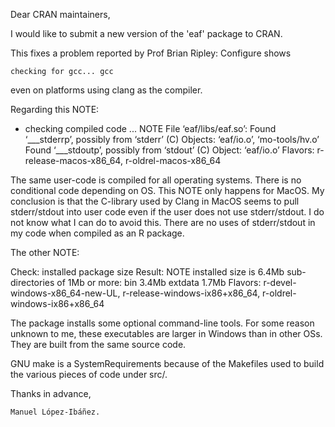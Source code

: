 Dear CRAN maintainers,

I would like to submit a new version of the 'eaf' package to CRAN.

This fixes a problem reported by Prof Brian Ripley: Configure shows

    checking for gcc... gcc

even on platforms using clang as the compiler. 

Regarding this NOTE:

* checking compiled code ... NOTE
File ‘eaf/libs/eaf.so’:
  Found ‘___stderrp’, possibly from ‘stderr’ (C)
    Objects: ‘eaf/io.o’, ‘mo-tools/hv.o’
  Found ‘___stdoutp’, possibly from ‘stdout’ (C)
    Object: ‘eaf/io.o’
Flavors: r-release-macos-x86_64, r-oldrel-macos-x86_64

The same user-code is compiled for all operating systems. There is no conditional code depending on OS. This NOTE only happens for MacOS. My conclusion is that the C-library used by Clang in MacOS seems to pull stderr/stdout into user code even if the user does not use stderr/stdout. I do not know what I can do to avoid this. There are no uses of stderr/stdout in my code when compiled as an R package.

The other NOTE:

Check: installed package size
Result: NOTE
     installed size is 6.4Mb
     sub-directories of 1Mb or more:
     bin 3.4Mb
     extdata 1.7Mb
Flavors: r-devel-windows-x86_64-new-UL, r-release-windows-ix86+x86_64, r-oldrel-windows-ix86+x86_64

The package installs some optional command-line tools. For some reason unknown to me, these executables are larger in Windows than in other OSs. They are built from the same source code.

GNU make is a SystemRequirements because of the Makefiles used to build the various pieces of code under src/.

Thanks in advance,

    Manuel López-Ibáñez.
